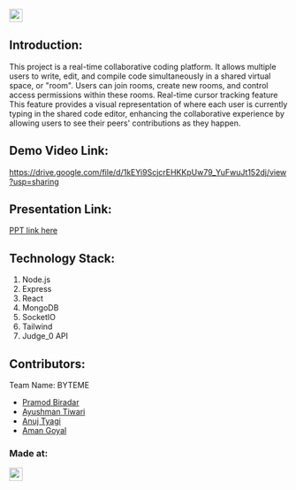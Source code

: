 
<a href="https://hack36.com"> <img src="https://i.postimg.cc/FFwvfkGk/built-at-hack36.png" height=24px> </a>


## Introduction:
This project is a real-time collaborative coding platform. It allows multiple users to write, edit, and compile code simultaneously in a shared virtual space, or "room". Users can join rooms, create new rooms, and control access permissions within these rooms.
Real-time cursor tracking feature This feature provides a visual representation of where each user is currently typing in the shared code editor, enhancing the collaborative experience by allowing users to see their peers' contributions as they happen.
  
## Demo Video Link:
  <a href="https://drive.google.com/file/d/1kEYi9ScjcrEHKKpUw79_YuFwuJt152dj/view?usp=sharing">https://drive.google.com/file/d/1kEYi9ScjcrEHKKpUw79_YuFwuJt152dj/view?usp=sharing</a>
  
## Presentation Link:
  <a href="https://bit.ly/hack36_24_ppt"> PPT link here </a>

## Technology Stack:
  1) Node.js
  2) Express
  3) React
  4) MongoDB
  5) SocketIO
  6) Tailwind
  7) Judge_0 API
  

## Contributors:

Team Name: BYTEME

* [Pramod Biradar](https://github.com/pramod726)
* [Ayushman Tiwari](https://github.com/Ayushman444)
* [Anuj Tyagi](https://github.com/anujtyagi234)
* [Aman Goyal](https://github.com/amangoyal018)


### Made at:
<a href="https://hack36.com"> <img src="https://i.postimg.cc/FFwvfkGk/built-at-hack36.png" height=24px> </a>
